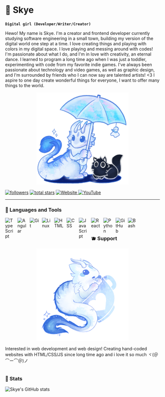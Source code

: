 # 🍓 Skye

**`Digital girl (Developer/Writer/Creator)`**

Hewo! My name is Skye. I'm a creator and frontend developer currently studying software engineering in a small town, building my version of the digital world one step at a time. I love creating things and playing with colors in my digital space. I love playing and messing around with codes! I'm passionate about what I do, and I'm in love with creativity, an eternal dance. I learned to program a long time ago when I was just a toddler, experimenting with code from my favorite indie games. I've always been passionate about technology and video games, as well as graphic design, and I'm surrounded by friends who I can now say are talented artists! <3 I aspire to one day create wonderful things for everyone, I want to offer many things to the world.

<div align="center">
  <img src="https://github.com/luvrksnskye/luvrksnskye/blob/67924e2279750e6638cba3b871213e99de73fe3b/rain.png" alt="image alt" width="300">
</div>

<p align="left">
  <a href="https://github.com/luvrksnskye?tab=followers">
     <img alt="followers" title="Follow me on Github" src="https://custom-icon-badges.demolab.com/github/followers/luvrksnskye?color=FFC0CB&labelColor=FFB6C1&style=for-the-badge&logo=person-add&label=Follow&logoColor=white"/></a>
  <a href="https://github.com/luvrksnskye?tab=repositories&sort=stargazers">
     <img alt="total stars" title="Total stars on GitHub" src="https://custom-icon-badges.demolab.com/github/stars/luvrksnskye?color=FFD1DC&style=for-the-badge&labelColor=FFB6C1&logo=star"/></a>
  <a href="https://luvrksknskyejourney.org/" target="_blank">
    <img alt="Website" title="Visit my website" src="https://img.shields.io/badge/Website-FFCCDD?style=for-the-badge&logo=world&logoColor=white"/>
  </a>
  <a href="https://www.youtube.com/@Luvrksn_Skye" target="_blank">
    <img alt="YouTube" title="Check out my YouTube channel" src="https://img.shields.io/badge/YouTube-FFB3C6?style=for-the-badge&logo=youtube&logoColor=white"/>
  </a>
</p>


---


### 🍥 Languages and Tools

<img align="left" alt="TypeScript" width="30px" style="padding-right:10px;" src="https://cdn.jsdelivr.net/gh/devicons/devicon/icons/typescript/typescript-plain.svg" />
<img align="left" alt="Angular" width="30px" style="padding-right:10px;" src="https://cdn.jsdelivr.net/gh/devicons/devicon/icons/angularjs/angularjs-plain.svg" />
<img align="left" alt="Git" width="30px" style="padding-right:10px;" src="https://cdn.jsdelivr.net/gh/devicons/devicon/icons/git/git-original.svg" />
<img align="left" alt="Linux" width="30px" style="padding-right:10px;" src="https://cdn.jsdelivr.net/gh/devicons/devicon/icons/linux/linux-original.svg" />
<img align="left" alt="HTML" width="30px" style="padding-right:10px;" src="https://cdn.jsdelivr.net/gh/devicons/devicon/icons/html5/html5-plain.svg" />
<img align="left" alt="CSS" width="30px" style="padding-right:10px;" src="https://cdn.jsdelivr.net/gh/devicons/devicon/icons/css3/css3-plain.svg" />
<img align="left" alt="JavaScript" width="30px" style="padding-right:10px;" src="https://cdn.jsdelivr.net/gh/devicons/devicon/icons/javascript/javascript-plain.svg" />
<img align="left" alt="React" width="30px" style="padding-right:10px;" src="https://cdn.jsdelivr.net/gh/devicons/devicon/icons/react/react-original.svg" />
<img align="left" alt="Python" width="30px" style="padding-right:10px;" src="https://cdn.jsdelivr.net/gh/devicons/devicon/icons/python/python-plain.svg" />
<img align="left" alt="GitHub" width="30px" style="padding-right:10px;" src="https://cdn.jsdelivr.net/gh/devicons/devicon/icons/github/github-original.svg" />
<img align="left" alt="Bash" width="30px" style="padding-right:10px;" src="https://cdn.jsdelivr.net/gh/devicons/devicon/icons/bash/bash-original.svg" />
<br />

#

### 🫐 Support

<div align="center">
  <a href="https://ko-fi.com/luvrksn_koi" target="_blank">
    <img src="https://github.com/luvrksnskye/luvrksnskye/blob/f1708c2701b606d9feb6de6388a8573ea856280a/ko-fi.png" alt="image alt" width="300">
  </a>
</div>

Interested in web development and web design! Creating hand-coded websites with HTML/CSS/JS since long time ago and i love it so much ヾ(＠⌒ー⌒＠)ノ

#

### 🍡 Stats

![Skye's GitHub stats](https://github-readme-stats.vercel.app/api?username=luvrksnskye&show_icons=true&theme=omni)


#

